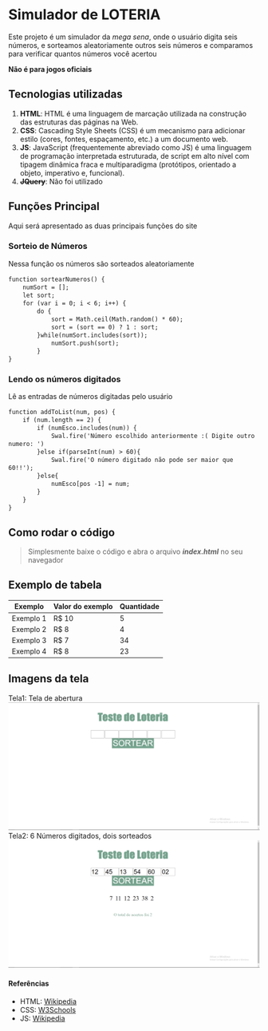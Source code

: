 # Simulador de LOTERIA

Este projeto é um simulador da *mega sena*, onde o usuário digita seis números, e sorteamos aleatoriamente
outros seis números e comparamos para verificar quantos números você acertou

**Não é para jogos oficiais**


## Tecnologias utilizadas
1. **HTML**: HTML é uma linguagem de marcação utilizada na construção das estruturas das páginas na Web.
2. **CSS**: Cascading Style Sheets (CSS) é um mecanismo para adicionar estilo (cores, fontes, espaçamento, etc.) a um documento web.
3. **JS**: JavaScript (frequentemente abreviado como JS) é uma linguagem de programação interpretada estruturada, de script em alto nível com tipagem dinâmica fraca e multiparadigma (protótipos, orientado a objeto, imperativo e, funcional).
4. ~~**JQuery**~~: Não foi utilizado


## Funções Principal
Aqui será apresentado as duas principais funções do site


### Sorteio de Números
Nessa função os números são sorteados aleatoriamente
```
function sortearNumeros() {
	numSort = [];
	let sort;
	for (var i = 0; i < 6; i++) {
		do {
			sort = Math.ceil(Math.random() * 60);
			sort = (sort == 0) ? 1 : sort;
		}while(numSort.includes(sort));
			numSort.push(sort);
		}
}
```


### Lendo os números digitados
Lê as entradas de números digitadas pelo usuário
```
function addToList(num, pos) {
	if (num.length == 2) {
		if (numEsco.includes(num)) {
			Swal.fire('Número escolhido anteriormente :( Digite outro numero: ')
		}else if(parseInt(num) > 60){
			Swal.fire('O número digitado não pode ser maior que 60!!');
 		}else{
			numEsco[pos -1] = num;
		}
	}
}
```


## Como rodar o código
> Simplesmente baixe o código e abra o arquivo **_index.html_** no seu navegador


## Exemplo de tabela
|Exemplo   | Valor do exemplo | Quantidade |
|--------- | ---------------- | ---------- |
|Exemplo 1 | R$ 10            | 5          |
|Exemplo 2 | R$ 8             | 4          |
|Exemplo 3 | R$ 7             | 34         |
|Exemplo 4 | R$ 8             | 23         |


## Imagens da tela
Tela1: Tela de abertura
![Tela 1](/_images/Tela1.png)
Tela2: 6 Números digitados, dois sorteados
![Tela 2](/_images/Tela2.png)


#### Referências
* HTML: [Wikipedia](https://pt.wikipedia.org/wiki/HTML)
* CSS: [W3Schools](https://pt.wikipedia.org/wiki/Cascading_Style_Sheets)
* JS: [Wikipedia](https://pt.wikipedia.org/wiki/JavaScript)
